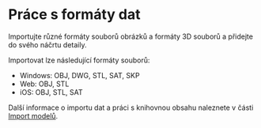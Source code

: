 # Práce s formáty dat

Importujte různé formáty souborů obrázků a formáty 3D souborů a přidejte do svého náčrtu detaily.

Importovat lze následující formáty souborů:

* Windows: OBJ, DWG, STL, SAT, SKP
* Web: OBJ, STL
* iOS: OBJ, STL, SAT

Další informace o importu dat a práci s knihovnou obsahu naleznete v části [Import modelů](../formit-primer/part-i/import-export-and-content-library.md).

